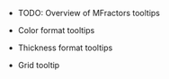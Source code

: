 
* TODO: Overview of MFractors tooltips

* Color format tooltips
* Thickness format tooltips
* Grid tooltip
